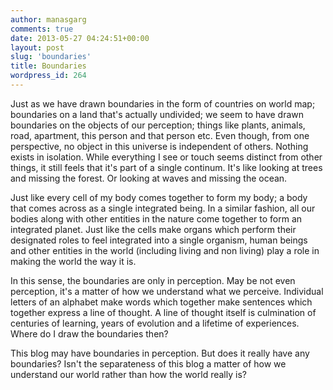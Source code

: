 ```yaml
---
author: manasgarg
comments: true
date: 2013-05-27 04:24:51+00:00
layout: post
slug: 'boundaries'
title: Boundaries
wordpress_id: 264
---
```


Just as we have drawn boundaries in the form of countries on world map; boundaries on a land that's actually undivided; we seem to have drawn boundaries on the objects of our perception; things like plants, animals, road, apartment, this person and that person etc. Even though, from one perspective, no object in this universe is independent of others. Nothing exists in isolation. While everything I see or touch seems distinct from other things, it still feels that it's part of a single continum. It's like looking at trees and missing the forest. Or looking at waves and missing the ocean.

Just like every cell of my body comes together to form my body; a body that comes across as a single integrated being. In a similar fashion, all our bodies along with other entities in the nature come together to form an integrated planet. Just like the cells make organs which perform their designated roles to feel integrated into a single organism, human beings and other entities in the world (including living and non living) play a role in making the world the way it is.

In this sense, the boundaries are only in perception. May be not even perception, it's a matter of how we understand what we perceive. Individual letters of an alphabet make words which together make sentences which together express a line of thought. A line of thought itself is culmination of centuries of learning, years of evolution and a lifetime of experiences. Where do I draw the boundaries then?

This blog may have boundaries in perception. But does it really have any boundaries? Isn't the separateness of this blog a matter of how we understand our world rather than how the world really is?
